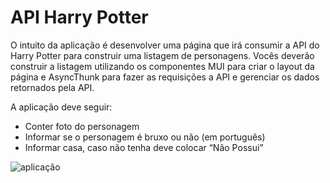 # API Harry Potter

O intuito da aplicação é desenvolver uma página que irá consumir a API do Harry Potter para construir uma listagem de personagens. Vocês
deverão construir a listagem utilizando os componentes MUI para criar o layout da página e AsyncThunk para fazer as requisições a API e gerenciar os dados retornados pela API.

A aplicação deve seguir:

- Conter foto do personagem
- Informar se o personagem é bruxo ou não (em português)
- Informar casa, caso não tenha deve colocar “Não Possui”


![aplicação](./public/1.png)
